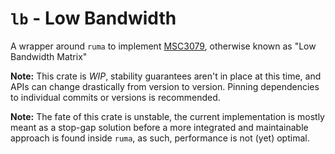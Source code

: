 # `lb` - Low Bandwidth

A wrapper around `ruma` to implement [MSC3079](https://github.com/matrix-org/matrix-doc/pull/3079), otherwise known as "Low Bandwidth Matrix"

**Note:** This crate is *WIP*, stability guarantees aren't in place at this time, and APIs can change drastically from version to version. Pinning dependencies to individual commits or versions is recommended.

**Note:** The fate of this crate is unstable, the current implementation is mostly meant as a stop-gap solution before a more integrated and maintainable approach is found inside `ruma`, as such, performance is not (yet) optimal.